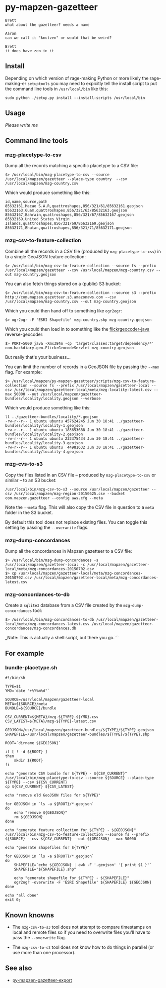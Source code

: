 # py-mapzen-gazetteer

```
Brett
what about the gazetteer? needs a name

Aaron
can we call it "knutzen" or would that be weird?

Brett
it does have zen in it
```
## Install

Depending on which version of rage-making Python or more likely the rage-making-er `setuptools` you may need to expicitly tell the install script to put the command line tools in `/usr/local/bin` like this:

```
sudo python ./setup.py install --install-scripts /usr/local/bin
```

## Usage

_Please write me_

## Command line tools

### mzg-placetype-to-csv

Dump all the records matching a specific placetype to a CSV file:

```
$> /usr/local/bin/mzg-placetype-to-csv --source /usr/local/mapzen/gazetteer --place-type country  --csv /usr/local/mapzen/mzg-country.csv
```

Which would produce something like this:

```
id,name,source,path
85632161,Macao S.A.R,quattroshapes,856/321/61/85632161.geojson
85632163,Guam,quattroshapes,856/321/63/85632163.geojson
85632167,Bahrain,quattroshapes,856/321/67/85632167.geojson
85632169,United States Virgin Islands,quattroshapes,856/321/69/85632169.geojson
85632171,Bhutan,quattroshapes,856/321/71/85632171.geojson
```

### mzg-csv-to-feature-collection

Combine all the records in a CSV file (produced by `mzg-placetype-to-csv`) in to a single GeoJSON feature collection:

```
$> /usr/local/bin/mzg-csv-to-feature-collection --source fs --prefix /usr/local/mapzen/gazetteer --csv /usr/local/mapzen/mzg-country.csv --out mzg-country.geojson
```

You can also fetch things stored on a (public) S3 bucket:

```
$> /usr/local/bin/mzg-csv-to-feature-collection --source s3 --prefix http://com.mapzen.gazetteer.s3.amazonaws.com --csv /usr/local/mapzen/mzg-country.csv --out mzg-country.geojson
```

Which you could then hand off to something like `ogr2ogr`:

```
$> ogr2ogr -F 'ESRI Shapefile' mzg-country.shp mzg-country.geojson
```

Which you could then load in to something like the [flickrgeocoder-java](https://github.com/thisisaaronland/flickrgeocoder-java) reverse-geocoder:

```
$> PORT=5000 java -Xmx384m -cp 'target/classes:target/dependency/*' com.hackdiary.geo.FlickrGeocodeServlet mzg-country.geojson
```

But really that's your business...

You can limit the number of records in a GeoJSON file by passing the `--max` flag. For example:

```
$> /usr/local/mapzen/py-mapzen-gazetteer/scripts/mzg-csv-to-feature-collection --source fs --prefix /usr/local/mapzen/gazetteer-local --csv /usr/local/mapzen/gazetteer-local/meta/mzg-locality-latest.csv --max 50000 --out /usr/local/mapzen/gazetteer-bundles/locality/locality.geojson --verbose
```

Which would produce something like this:

```
ll ../gazetteer-bundles/locality/*.geojson
-rw-r--r-- 1 ubuntu ubuntu 457624245 Jun 30 18:41 ../gazetteer-bundles/locality/locality-1.geojson
-rw-r--r-- 1 ubuntu ubuntu 183653688 Jun 30 18:41 ../gazetteer-bundles/locality/locality-2.geojson
-rw-r--r-- 1 ubuntu ubuntu 232375434 Jun 30 18:41 ../gazetteer-bundles/locality/locality-3.geojson
-rw-r--r-- 1 ubuntu ubuntu  44981632 Jun 30 18:41 ../gazetteer-bundles/locality/locality-4.geojson
```

### mzg-cvs-to-s3

Copy the files listed in an CSV file – produced by `mzg-placetype-to-csv` or similar – to an S3 bucket:

```
/usr/local/bin/mzg-csv-to-s3 --source /usr/local/mapzen/gazetteer --csv /usr/local/mapzen/mzg-region-20150625.csv --bucket com.mapzen.gazetteer --config aws.cfg --meta
```

Note the `--meta` flag. This will also copy the CSV file in question to a `meta` folder in the S3 bucket.

By default this tool does not replace existing files. You can toggle this setting by passing the `--overwrite` flags.

### mzg-dump-concordances

Dump all the concordances in Mapzen gazetteer to a CSV file:

```
$> /usr/local/bin/mzg-dump-concordances -s /usr/local/mapzen/gazetteer-local -c /usr/local/mapzen/gazetteer-local/meta/mzg-concordances-20150702.csv
$> cp /usr/local/mapzen/gazetteer-local/meta/mzg-concordances-20150702.csv /usr/local/mapzen/gazetteer-local/meta/mzg-concordances-latest.csv
```

### mzg-concordances-to-db

Create a `sqlite3` database from a CSV file created by the `mzg-dump-concordances` tool:

```
$> /usr/local/bin/mzg-concordances-to-db /usr/local/mapzen/gazetteer-local/meta/mzg-concordances-latest.csv /usr/local/mapzen/gazetteer-concordances/mzg-concordances.db
```

_Note: This is actually a shell script, but there you go.```

## For example

### bundle-placetype.sh

```
#!/bin/sh

TYPE=$1
YMD=`date "+%Y%m%d"`

SOURCE=/usr/local/mapzen/gazetteer-local
META=${SOURCE}/meta
BUNDLE=${SOURCE}/bundle

CSV_CURRENT=${META}/mzg-${TYPE}-${YMD}.csv
CSV_LATEST=${META}/mzg-${TYPE}-latest.csv

GEOJSON=/usr/local/mapzen/gazetteer-bundles/${TYPE}/${TYPE}.geojson
SHAPEFILE=/usr/local/mapzen/gazetteer-bundles/${TYPE}/${TYPE}.shp

ROOT=`dirname ${GEOJSON}`

if [ ! -d ${ROOT} ]
then
    mkdir ${ROOT}
fi

echo "generate CSV bundle for ${TYPE} - ${CSV_CURRENT}"
/usr/local/bin/mzg-placetype-to-csv --source ${SOURCE} --place-type ${TYPE} --csv ${CSV_CURRENT}
cp ${CSV_CURRENT} ${CSV_LATEST}

echo "remove old GeoJSON files for ${TYPE}"

for GEOJSON in `ls -a ${ROOT}/*.geojson`
do
    echo "remove ${GEOJSON}"
    rm ${GEOJSON}
done

echo "generate feature collection for ${TYPE} - ${GEOJSON}"
/usr/local/bin/mzg-csv-to-feature-collection --source fs --prefix ${SOURCE} --csv ${CSV_CURRENT} --out ${GEOJSON} --max 50000

echo "generate shapefiles for ${TYPE}"

for GEOJSON in `ls -a ${ROOT}/*.geojson`
do
    SHAPEFILE=`echo ${GEOJSON} | awk -F '.geojson' '{ print $1 }'`
    SHAPEFILE="${SHAPEFILE}.shp"

    echo "generate shapefile for ${TYPE} - ${SHAPEFILE}"
    ogr2ogr -overwrite -F 'ESRI Shapefile' ${SHAPEFILE} ${GEOJSON}
done

echo "all done"
exit 0;

```

## Known knowns

* The `mzg-csv-to-s3` tool does not attempt to compare timestamps on local and remote files so if you need to overwrite files you'll have to pass the `--overwrite` flag.

* The `mzg-csv-to-s3` tool does not know how to do things in parallel (or use more than one processor).

## See also

* [py-mapzen-gazetteer-export](https://github.com/mapzen/py-mapzen-gazetteer-export)
